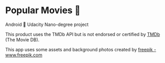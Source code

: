 # Popular Movies :movie_camera:
Android :calling: Udacity Nano-degree project


 This product uses the TMDb API but is not endorsed or certified by <a href="https://www.themoviedb.org">TMDb</a> (The Movie DB).

This app uses some assets and background photos created by <a href="https://www.freepik.com/free-photos-vectors/background"> freepik - www.freepik.com</a>
